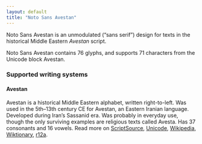 ```yaml
---
layout: default
title: "Noto Sans Avestan"
---
```

Noto Sans Avestan is an unmodulated (“sans serif”) design for texts in the historical Middle Eastern _Avestan_ script. 

Noto Sans Avestan contains 76 glyphs, and supports 71 characters from the Unicode block Avestan.


### Supported writing systems


#### Avestan

Avestan is a historical Middle Eastern alphabet, written right-to-left. Was used in the 5th–13th century CE for Avestan, an Eastern Iranian language. Developed during Iran’s Sassanid era. Was probably in everyday use, though the only surviving examples are religious texts called Avesta. Has 37 consonants and 16 vowels. Read more on [ScriptSource](https://scriptsource.org/scr/Avst), [Unicode](https://www.unicode.org/versions/Unicode13.0.0/ch10.pdf#G29021), [Wikipedia](https://en.wikipedia.org/wiki/ISO_15924:Avst), [Wiktionary](https://en.wiktionary.org/wiki/Category:Avestan_script), [r12a](https://r12a.github.io/scripts/links?iso=Avst).

